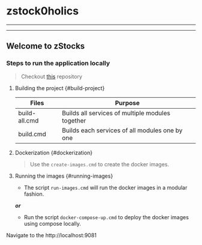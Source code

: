 # zstock0holics
---
---
## Welcome to zStocks 

### Steps to run the application locally

> Checkout [this](https://github.com/dhruvinrsoni-zebra/zstock0holics.git) repository

1. Building the project {#build-project}

    | Files| Purpose|
    | ------------- | ------------- |
    | build-all.cmd | Builds all services of multiple modules together  |
    | build.cmd     | Builds each services of all modules one by one    |

2. Dockerization {#dockerization}

    > Use the `create-images.cmd` to create the docker images.

3. Running the images {#running-images}
    - The script `run-images.cmd` will run the docker images in a modular fashion. 
  
    ***or***
    - Run the script `docker-compose-up.cmd` to deploy the docker images using compose locally.

Navigate to the http://localhost:9081 
